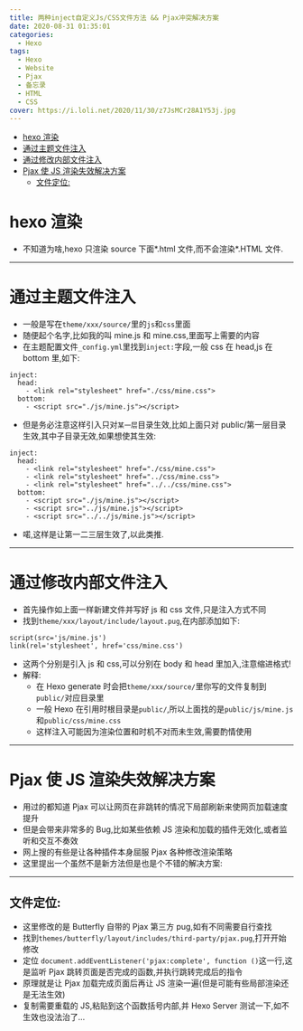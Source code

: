 ```yaml
---
title: 两种inject自定义Js/CSS文件方法 && Pjax冲突解决方案
date: 2020-08-31 01:35:01
categories:
  - Hexo
tags:
  - Hexo
  - Website
  - Pjax
  - 备忘录
  - HTML
  - CSS
cover: https://i.loli.net/2020/11/30/z7JsMCr28A1Y53j.jpg
---
```


<!--
 * @Author: Weidows
 * @Date: 2020-08-31 01:35:01
 * @LastEditors: Weidows
 * @LastEditTime: 2021-02-13 17:06:37
 * @FilePath: \Weidowsd:\Game\Github\Blog-private\source\_posts\Hexo\inject_method.md
-->

- [hexo 渲染](#hexo-渲染)
- [通过主题文件注入](#通过主题文件注入)
- [通过修改内部文件注入](#通过修改内部文件注入)
- [Pjax 使 JS 渲染失效解决方案](#pjax-使-js-渲染失效解决方案)
  - [文件定位:](#文件定位)

# hexo 渲染

- 不知道为啥,hexo 只渲染 source 下面*.html 文件,而不会渲染*.HTML 文件.

---

# 通过主题文件注入

- 一般是写在`theme/xxx/source/`里的`js`和`css`里面
- 随便起个名字,比如我的叫 mine.js 和 mine.css,里面写上需要的内容
- 在主题配置文件`_config.yml`里找到`inject:`字段,一般 css 在 head,js 在 bottom 里,如下:

```
inject:
  head:
    - <link rel="stylesheet" href="./css/mine.css">
  bottom:
    - <script src="./js/mine.js"></script>
```

- 但是务必注意这样引入只对`某一层`目录生效,比如上面只对 public/第一层目录生效,其中子目录无效,如果想使其生效:

```
inject:
  head:
    - <link rel="stylesheet" href="./css/mine.css">
    - <link rel="stylesheet" href="../css/mine.css">
    - <link rel="stylesheet" href="../../css/mine.css">
  bottom:
    - <script src="./js/mine.js"></script>
    - <script src="../js/mine.js"></script>
    - <script src="../../js/mine.js"></script>
```

- 喏,这样是让第一二三层生效了,以此类推.

---

# 通过修改内部文件注入

- 首先操作如上面一样新建文件并写好 js 和 css 文件,只是注入方式不同
- 找到`theme/xxx/layout/include/layout.pug`,在内部添加如下:

```
script(src='js/mine.js')
link(rel='stylesheet', href='css/mine.css')
```

- 这两个分别是引入 js 和 css,可以分别在 body 和 head 里加入,注意缩进格式!
- 解释:
  - 在 Hexo generate 时会把`theme/xxx/source/`里你写的文件复制到`public/`对应目录里
  - 一般 Hexo 在引用时根目录是`public/`,所以上面找的是`public/js/mine.js`和`public/css/mine.css`
  - 这样注入可能因为渲染位置和时机不对而未生效,需要酌情使用

---

# Pjax 使 JS 渲染失效解决方案

- 用过的都知道 Pjax 可以让网页在非跳转的情况下局部刷新来使网页加载速度提升
- 但是会带来非常多的 Bug,比如某些依赖 JS 渲染和加载的插件无效化,或者监听和交互不奏效
- 网上搜的有些是让各种插件本身屈服 Pjax 各种修改渲染策略
- 这里提出一个虽然不是新方法但是也是个不错的解决方案:

---

## 文件定位:

- 这里修改的是 Butterfly 自带的 Pjax 第三方 pug,如有不同需要自行查找
- 找到`themes/butterfly/layout/includes/third-party/pjax.pug`,打开开始修改
- 定位 `document.addEventListener('pjax:complete', function ()`这一行,这是监听 Pjax 跳转页面是否完成的函数,并执行跳转完成后的指令
- 原理就是让 Pjax 加载完成页面后再让 JS 渲染一遍(但是可能有些局部渲染还是无法生效)
- 复制需要重载的 JS,粘贴到这个函数括号内部,并 Hexo Server 测试一下,如不生效也没法治了...
